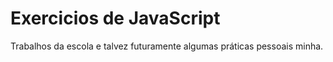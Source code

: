 # Exercicios de JavaScript
Trabalhos da escola e talvez futuramente algumas práticas pessoais minha.
